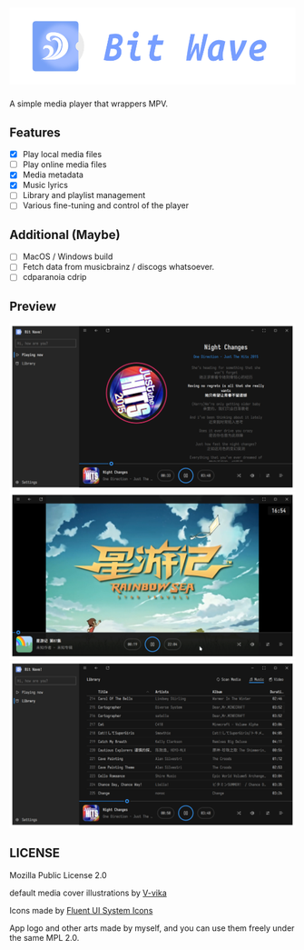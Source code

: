 # ![Bit Wave!](arts/logo-full.svg)

A simple media player that wrappers MPV.

## Features

- [x] Play local media files
- [ ] Play online media files
- [x] Media metadata
- [x] Music lyrics
- [ ] Library and playlist management
- [ ] Various fine-tuning and control of the player

## Additional (Maybe)

- [ ] MacOS / Windows build
- [ ] Fetch data from musicbrainz / discogs whatsoever.
- [ ] cdparanoia cdrip

## Preview

![Music Player](arts/preview-home.png)
![Video Player](arts/preview-video.png)
![Media Library](arts/preview-library.png)

## LICENSE

Mozilla Public License 2.0

default media cover illustrations by [V-vika](https://www.iconfont.cn/illustrations/detail?cid=43981)

Icons made by [Fluent UI System Icons](https://github.com/microsoft/fluentui-system-icons)

App logo and other arts made by myself, and you can use them freely under the same MPL 2.0.
